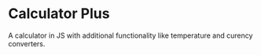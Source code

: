 # Calculator Plus
A calculator in JS with additional functionality like temperature and curency converters.
